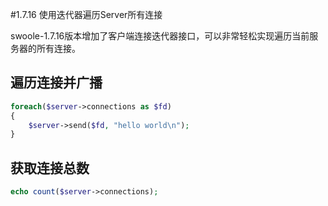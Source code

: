 #1.7.16 使用迭代器遍历Server所有连接

swoole-1.7.16版本增加了客户端连接迭代器接口，可以非常轻松实现遍历当前服务器的所有连接。

遍历连接并广播
----

```php
foreach($server->connections as $fd)
{
    $server->send($fd, "hello world\n");
}
```

获取连接总数
----
```php
echo count($server->connections);
```

